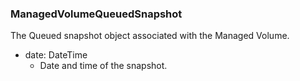 ### ManagedVolumeQueuedSnapshot
The Queued snapshot object associated with the Managed Volume.

- date: DateTime
  - Date and time of the snapshot.
